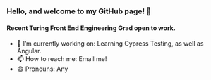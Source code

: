 ### Hello, and welcome to my GitHub page! 👋

#### Recent Turing Front End Engineering Grad open to work. 

- 🔭 I’m currently working on: Learning Cypress Testing, as well as Angular.
- 📫 How to reach me: Email me!
- 😄 Pronouns: Any

